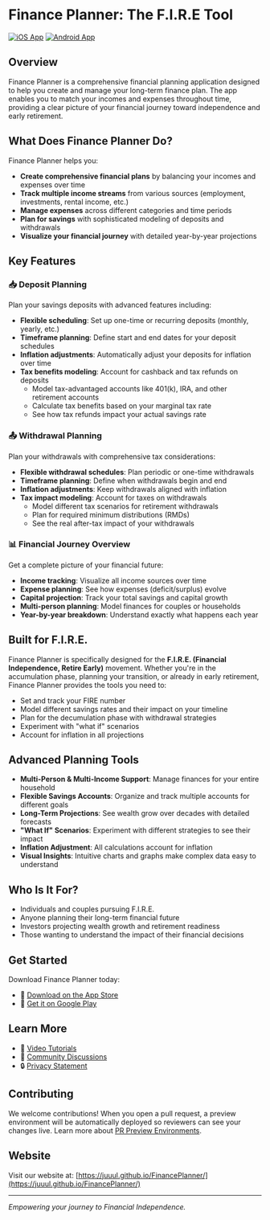 # Finance Planner: The F.I.R.E Tool

[![iOS App](https://img.shields.io/badge/Download-iOS-blue.svg)](https://apps.apple.com/us/app/finance-planner/id6743322133)
[![Android App](https://img.shields.io/badge/Download-Android-green.svg)](https://play.google.com/store/apps/details?id=nl.crwsolutions.CalcApi.Mobile)

## Overview

Finance Planner is a comprehensive financial planning application designed to help you create and manage your long-term finance plan. The app enables you to match your incomes and expenses throughout time, providing a clear picture of your financial journey toward independence and early retirement.

## What Does Finance Planner Do?

Finance Planner helps you:

- **Create comprehensive financial plans** by balancing your incomes and expenses over time
- **Track multiple income streams** from various sources (employment, investments, rental income, etc.)
- **Manage expenses** across different categories and time periods
- **Plan for savings** with sophisticated modeling of deposits and withdrawals
- **Visualize your financial journey** with detailed year-by-year projections

## Key Features

### 📥 Deposit Planning

Plan your savings deposits with advanced features including:

- **Flexible scheduling**: Set up one-time or recurring deposits (monthly, yearly, etc.)
- **Timeframe planning**: Define start and end dates for your deposit schedules
- **Inflation adjustments**: Automatically adjust your deposits for inflation over time
- **Tax benefits modeling**: Account for cashback and tax refunds on deposits
  - Model tax-advantaged accounts like 401(k), IRA, and other retirement accounts
  - Calculate tax benefits based on your marginal tax rate
  - See how tax refunds impact your actual savings rate

### 📤 Withdrawal Planning

Plan your withdrawals with comprehensive tax considerations:

- **Flexible withdrawal schedules**: Plan periodic or one-time withdrawals
- **Timeframe planning**: Define when withdrawals begin and end
- **Inflation adjustments**: Keep withdrawals aligned with inflation
- **Tax impact modeling**: Account for taxes on withdrawals
  - Model different tax scenarios for retirement withdrawals
  - Plan for required minimum distributions (RMDs)
  - See the real after-tax impact of your withdrawals

### 📊 Financial Journey Overview

Get a complete picture of your financial future:

- **Income tracking**: Visualize all income sources over time
- **Expense planning**: See how expenses (deficit/surplus) evolve
- **Capital projection**: Track your total savings and capital growth
- **Multi-person planning**: Model finances for couples or households
- **Year-by-year breakdown**: Understand exactly what happens each year

## Built for F.I.R.E.

Finance Planner is specifically designed for the **F.I.R.E. (Financial Independence, Retire Early)** movement. Whether you're in the accumulation phase, planning your transition, or already in early retirement, Finance Planner provides the tools you need to:

- Set and track your FIRE number
- Model different savings rates and their impact on your timeline
- Plan for the decumulation phase with withdrawal strategies
- Experiment with "what if" scenarios
- Account for inflation in all projections

## Advanced Planning Tools

- **Multi-Person & Multi-Income Support**: Manage finances for your entire household
- **Flexible Savings Accounts**: Organize and track multiple accounts for different goals
- **Long-Term Projections**: See wealth grow over decades with detailed forecasts
- **"What If" Scenarios**: Experiment with different strategies to see their impact
- **Inflation Adjustment**: All calculations account for inflation
- **Visual Insights**: Intuitive charts and graphs make complex data easy to understand

## Who Is It For?

- Individuals and couples pursuing F.I.R.E.
- Anyone planning their long-term financial future
- Investors projecting wealth growth and retirement readiness
- Those wanting to understand the impact of their financial decisions

## Get Started

Download Finance Planner today:

- 🍎 [Download on the App Store](https://apps.apple.com/us/app/finance-planner/id6743322133)
- 🤖 [Get it on Google Play](https://play.google.com/store/apps/details?id=nl.crwsolutions.CalcApi.Mobile)

## Learn More

- 🎥 [Video Tutorials](https://www.youtube.com/@Juuul_FP)
- 💬 [Community Discussions](https://github.com/juuul/FinancePlanner/discussions)
- 🔒 [Privacy Statement](https://crwsolutions.nl/privacy_fp.html)

## Contributing

We welcome contributions! When you open a pull request, a preview environment will be automatically deployed so reviewers can see your changes live. Learn more about [PR Preview Environments](.github/PR_PREVIEW.md).

## Website

Visit our website at: [https://juuul.github.io/FinancePlanner/](https://juuul.github.io/FinancePlanner/)

---

*Empowering your journey to Financial Independence.*
